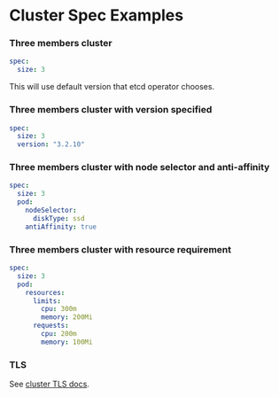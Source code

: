 # Cluster Spec Examples

### Three members cluster

```yaml
spec:
  size: 3
```

This will use default version that etcd operator chooses.

### Three members cluster with version specified

```yaml
spec:
  size: 3
  version: "3.2.10"
```

### Three members cluster with node selector and anti-affinity

```yaml
spec:
  size: 3
  pod:
    nodeSelector:
      diskType: ssd
    antiAffinity: true
```

### Three members cluster with resource requirement

```yaml
spec:
  size: 3
  pod:
    resources:
      limits:
        cpu: 300m
        memory: 200Mi
      requests:
        cpu: 200m
        memory: 100Mi
```
### TLS

See [cluster TLS docs](./cluster_tls.md).
